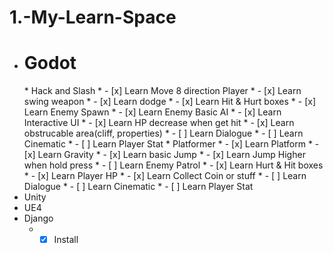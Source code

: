 # 1.-My-Learn-Space
* <h1>Godot</h1>
  * Hack and Slash
    * - [x] Learn Move 8 direction Player
    * - [x] Learn swing weapon
    * - [x] Learn dodge
    * - [x] Learn Hit & Hurt boxes
    * - [x] Learn Enemy Spawn
    * - [x] Learn Enemy Basic AI
    * - [x] Learn Interactive UI
    * - [x] Learn HP decrease when get hit
    * - [x] Learn obstrucable area(cliff, properties)
    * - [ ] Learn Dialogue
    * - [ ] Learn Cinematic
    * - [ ] Learn Player Stat
  * Platformer
    * - [x] Learn Platform
    * - [x] Learn Gravity
    * - [x] Learn basic Jump
    * - [x] Learn Jump Higher when hold press
    * - [ ] Learn Enemy Patrol
    * - [x] Learn Hurt & Hit boxes
    * - [x] Learn Player HP
    * - [x] Learn Collect Coin or stuff
    * - [ ] Learn Dialogue
    * - [ ] Learn Cinematic
    * - [ ] Learn Player Stat
* Unity
* UE4
* Django
  * - [x] Install
